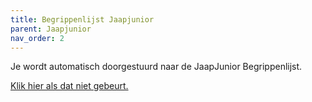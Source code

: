 ```yaml
---
title: Begrippenlijst Jaapjunior
parent: Jaapjunior
nav_order: 2
---
```


<p>Je wordt automatisch doorgestuurd naar de JaapJunior Begrippenlijst.</p>
<p><a href="https://i-sociaal-lab.github.io/jaapjunior/Begrippenlijst-Jw-en-Wmo.html">Klik hier als dat niet gebeurt.</a></p>

<script>
  window.location.href = "https://i-sociaal-lab.github.io/jaapjunior/Begrippenlijst-Jw-en-Wmo.html";
</script>
